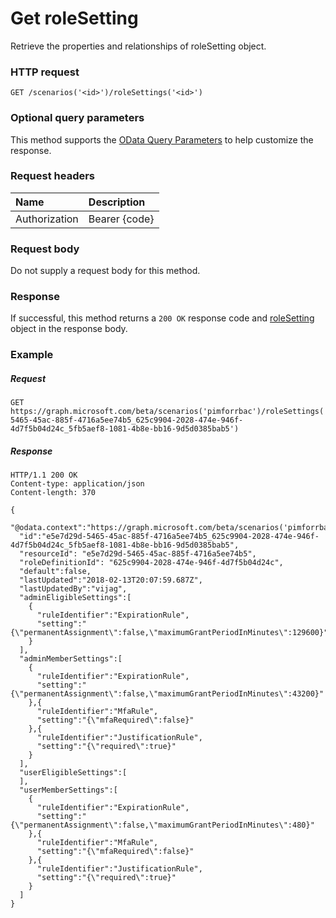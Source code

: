 # Get roleSetting

Retrieve the properties and relationships of roleSetting object.

### HTTP request
```http
GET /scenarios('<id>')/roleSettings('<id>')
```
### Optional query parameters
This method supports the [OData Query Parameters](http://graph.microsoft.io/docs/overview/query_parameters) to help customize the response.

### Request headers
| Name      |Description|
|:----------|:----------|
| Authorization  | Bearer {code}|

### Request body
Do not supply a request body for this method.
### Response
If successful, this method returns a `200 OK` response code and [roleSetting](../resources/roleSetting.md) object in the response body.
### Example
##### Request

```http
GET https://graph.microsoft.com/beta/scenarios('pimforrbac')/roleSettings('e5e7d29d-5465-45ac-885f-4716a5ee74b5_625c9904-2028-474e-946f-4d7f5b04d24c_5fb5aef8-1081-4b8e-bb16-9d5d0385bab5')
```
##### Response

```http
HTTP/1.1 200 OK
Content-type: application/json
Content-length: 370

{
  "@odata.context":"https://graph.microsoft.com/beta/scenarios('pimforrbac')/roleSettings$entity",
  "id":"e5e7d29d-5465-45ac-885f-4716a5ee74b5_625c9904-2028-474e-946f-4d7f5b04d24c_5fb5aef8-1081-4b8e-bb16-9d5d0385bab5",
  "resourceId": "e5e7d29d-5465-45ac-885f-4716a5ee74b5",
  "roleDefinitionId": "625c9904-2028-474e-946f-4d7f5b04d24c",           
  "default":false,
  "lastUpdated":"2018-02-13T20:07:59.687Z",
  "lastUpdatedBy":"vijag",
  "adminEligibleSettings":[
    {
      "ruleIdentifier":"ExpirationRule",
      "setting":"{\"permanentAssignment\":false,\"maximumGrantPeriodInMinutes\":129600}"
    }
  ],
  "adminMemberSettings":[
    {
      "ruleIdentifier":"ExpirationRule",
      "setting":"{\"permanentAssignment\":false,\"maximumGrantPeriodInMinutes\":43200}"
    },{
      "ruleIdentifier":"MfaRule",
      "setting":"{\"mfaRequired\":false}"
    },{
      "ruleIdentifier":"JustificationRule",
      "setting":"{\"required\":true}"
    }
  ],
  "userEligibleSettings":[  
  ],
  "userMemberSettings":[
    {
      "ruleIdentifier":"ExpirationRule",
      "setting":"{\"permanentAssignment\":false,\"maximumGrantPeriodInMinutes\":480}"
    },{
      "ruleIdentifier":"MfaRule",
      "setting":"{\"mfaRequired\":false}"
    },{
      "ruleIdentifier":"JustificationRule",
      "setting":"{\"required\":true}"
    }
  ]
}
```
